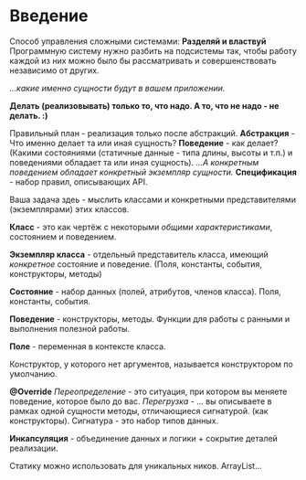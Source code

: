 # Введение

Способ управления сложными системами: **Разделяй и властвуй**
Программную систему нужно разбить на подсистемы так, чтобы работу каждой из них можно было бы рассматривать и совершенствовать независимо от других.

*...какие именно сущности будут в вашем приложении.*

**Делать (реализовывать) только то, что надо. А то, что не надо - не делать. :)**

Правильный план - реализация только после абстракций.
**Абстракция** - Что именно делает та или иная сущность?
**Поведение** - как делает? (Какими состояниями (статичные данные - типа длины, высоты и т.п.) и поведениями обладает та или иная сущность). *...А конкретным поведением обладает конкретный экземпляр сущности.*
**Спецификация** - набор правил, описывающих API.

Ваша задача здеь - мыслить классами и конкретными представителями (экземплярами) этих классов.

**Класс** - это как чертёж с некоторыми *общими характеристиками*, состоянием и поведением.

**Экземпляр класса** - отдельный представитель класса, имеющий *конкретное* состояние и поведение. (Поля, константы, события, конструкторы, методы)

**Состояние** - набор данных (полей, атрибутов, членов класса). Поля, константы, события.

**Поведение** - конструкторы, методы. Функции для работы с ранными и выполнения полезной работы.

**Поле** - переменная в контексте класса.

Конструктор, у которого нет аргументов, называется конструктором по умолчанию.

**@Override**
*Переопределение* - это ситуация, при котором вы меняете поведение, которое было до вас.
*Перегрузка* - ... вы описываете в рамках одной сущности методы, отличающиеся сигнатурой. (как конструкторы). Сигнатура - это набор типов данных.

**Инкапсуляция** - объединение данных и логики + сокрытие деталей реализации.

Статику можно использовать для уникальных ников. ArrayList...

